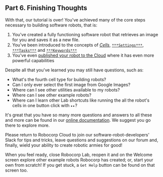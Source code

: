 ## Part 6. Finishing Thoughts

With that, our tutorial is over! You've achieved many of the core steps necessary to building software robots, that is:
1. You've created a fully functioning software robot that retrieves an image for you and saves it as a new file.
2. You've been introduced to the concepts of [*Cells*](./01-cells.robot), [`***Settings***`](./01-cells.robot), [`***Tasks***`](./02-tasks.robot) and [`***Keywords***`](./03-keywords.robot)
3. You've even [published your robot to the Cloud](./05-moving-our-robot-to-the-cloud.robot) where it has even more powerful capabilities

Despite all that you've learned you may still have questions, such as:
- What's the fourth cell type for building robots?
- Can I only ever select the first image from Google Images?
- Where can I see other utilities available to my robots?
- Where can I see other example robots?
- Where can I learn other Lab shortcuts like running the all the robot's cells in one button click with `▸▸`?

It's great that you have so many more questions and answers to all these and more can be found in our [online documentation](https://robocorp.com/docs/). We suggest you go there to explore more.

Please return to Robocorp Cloud to join our software-robot-developers' Slack for tips and tricks, leave questions and suggestions on our forum and, finally, wield your ability to create robotic armies for good!

When you feel ready, close Robocorp Lab, reopen it and on the Welcome screen explore other example robots Robocorp has created; or, start your own from scratch! If you get stuck, a `Get Help` button can be found on that screen too.
